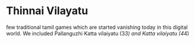 # Thinnai Vilayatu
few traditional tamil games which are started vanishing today in this digital world. We included Pallanguzhi Katta vilaiyatu (3*3) and Katta vilaiyatu (4*4)
